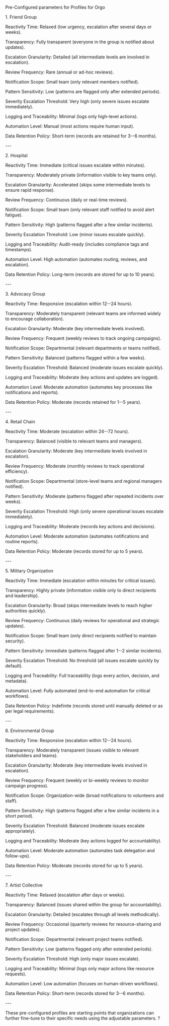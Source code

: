 Pre-Configured parameters for Profiles for Orgo

1\. Friend Group

Reactivity Time: Relaxed (low urgency, escalation after several days or
weeks).

Transparency: Fully transparent (everyone in the group is notified about
updates).

Escalation Granularity: Detailed (all intermediate levels are involved
in escalation).

Review Frequency: Rare (annual or ad-hoc reviews).

Notification Scope: Small team (only relevant members notified).

Pattern Sensitivity: Low (patterns are flagged only after extended
periods).

Severity Escalation Threshold: Very high (only severe issues escalate
immediately).

Logging and Traceability: Minimal (logs only high-level actions).

Automation Level: Manual (most actions require human input).

Data Retention Policy: Short-term (records are retained for 3--6
months).

\-\--

2\. Hospital

Reactivity Time: Immediate (critical issues escalate within minutes).

Transparency: Moderately private (information visible to key teams
only).

Escalation Granularity: Accelerated (skips some intermediate levels to
ensure rapid response).

Review Frequency: Continuous (daily or real-time reviews).

Notification Scope: Small team (only relevant staff notified to avoid
alert fatigue).

Pattern Sensitivity: High (patterns flagged after a few similar
incidents).

Severity Escalation Threshold: Low (minor issues escalate quickly).

Logging and Traceability: Audit-ready (includes compliance tags and
timestamps).

Automation Level: High automation (automates routing, reviews, and
escalation).

Data Retention Policy: Long-term (records are stored for up to 10
years).

\-\--

3\. Advocacy Group

Reactivity Time: Responsive (escalation within 12--24 hours).

Transparency: Moderately transparent (relevant teams are informed widely
to encourage collaboration).

Escalation Granularity: Moderate (key intermediate levels involved).

Review Frequency: Frequent (weekly reviews to track ongoing campaigns).

Notification Scope: Departmental (relevant departments or teams
notified).

Pattern Sensitivity: Balanced (patterns flagged within a few weeks).

Severity Escalation Threshold: Balanced (moderate issues escalate
quickly).

Logging and Traceability: Moderate (key actions and updates are logged).

Automation Level: Moderate automation (automates key processes like
notifications and reports).

Data Retention Policy: Moderate (records retained for 1--5 years).

\-\--

4\. Retail Chain

Reactivity Time: Moderate (escalation within 24--72 hours).

Transparency: Balanced (visible to relevant teams and managers).

Escalation Granularity: Moderate (key intermediate levels involved in
escalation).

Review Frequency: Moderate (monthly reviews to track operational
efficiency).

Notification Scope: Departmental (store-level teams and regional
managers notified).

Pattern Sensitivity: Moderate (patterns flagged after repeated incidents
over weeks).

Severity Escalation Threshold: High (only severe operational issues
escalate immediately).

Logging and Traceability: Moderate (records key actions and decisions).

Automation Level: Moderate automation (automates notifications and
routine reports).

Data Retention Policy: Moderate (records stored for up to 5 years).

\-\--

5\. Military Organization

Reactivity Time: Immediate (escalation within minutes for critical
issues).

Transparency: Highly private (information visible only to direct
recipients and leadership).

Escalation Granularity: Broad (skips intermediate levels to reach higher
authorities quickly).

Review Frequency: Continuous (daily reviews for operational and
strategic updates).

Notification Scope: Small team (only direct recipients notified to
maintain security).

Pattern Sensitivity: Immediate (patterns flagged after 1--2 similar
incidents).

Severity Escalation Threshold: No threshold (all issues escalate quickly
by default).

Logging and Traceability: Full traceability (logs every action,
decision, and metadata).

Automation Level: Fully automated (end-to-end automation for critical
workflows).

Data Retention Policy: Indefinite (records stored until manually deleted
or as per legal requirements).

\-\--

6\. Environmental Group

Reactivity Time: Responsive (escalation within 12--24 hours).

Transparency: Moderately transparent (issues visible to relevant
stakeholders and teams).

Escalation Granularity: Moderate (key intermediate levels involved in
escalation).

Review Frequency: Frequent (weekly or bi-weekly reviews to monitor
campaign progress).

Notification Scope: Organization-wide (broad notifications to volunteers
and staff).

Pattern Sensitivity: High (patterns flagged after a few similar
incidents in a short period).

Severity Escalation Threshold: Balanced (moderate issues escalate
appropriately).

Logging and Traceability: Moderate (key actions logged for
accountability).

Automation Level: Moderate automation (automates task delegation and
follow-ups).

Data Retention Policy: Moderate (records stored for up to 5 years).

\-\--

7\. Artist Collective

Reactivity Time: Relaxed (escalation after days or weeks).

Transparency: Balanced (issues shared within the group for
accountability).

Escalation Granularity: Detailed (escalates through all levels
methodically).

Review Frequency: Occasional (quarterly reviews for resource-sharing and
project updates).

Notification Scope: Departmental (relevant project teams notified).

Pattern Sensitivity: Low (patterns flagged only after extended periods).

Severity Escalation Threshold: High (only major issues escalate).

Logging and Traceability: Minimal (logs only major actions like resource
requests).

Automation Level: Low automation (focuses on human-driven workflows).

Data Retention Policy: Short-term (records stored for 3--6 months).

\-\--

These pre-configured profiles are starting points that organizations can
further fine-tune to their specific needs using the adjustable
parameters. ?
